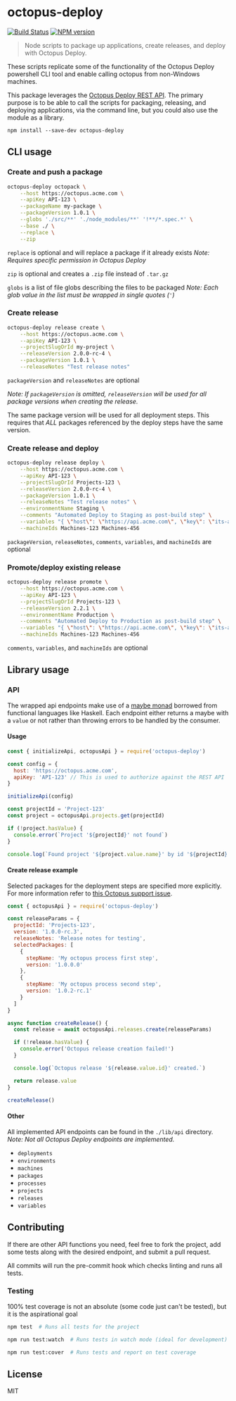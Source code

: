 # octopus-deploy

[![Build Status](https://travis-ci.org/parkerholladay/node-octopus-deploy.svg?branch=master)](https://travis-ci.org/parkerholladay/node-octopus-deploy)
[![NPM version](https://badge.fury.io/js/octopus-deploy.png)](http://badge.fury.io/js/octopus-deploy)

> Node scripts to package up applications, create releases, and deploy with Octopus Deploy.

These scripts replicate some of the functionality of the Octopus Deploy powershell CLI tool and enable calling octopus from non-Windows machines.

This package leverages the [Octopus Deploy REST API](https://github.com/OctopusDeploy/OctopusDeploy-Api/wiki). The primary purpose is to be able to call the scripts for packaging, releasing, and deploying applications, via the command line, but you could also use the module as a library.

```
npm install --save-dev octopus-deploy
```

## CLI usage

### Create and push a package

```bash
octopus-deploy octopack \
    --host https://octopus.acme.com \
    --apiKey API-123 \
    --packageName my-package \
    --packageVersion 1.0.1 \
    --globs './src/**' './node_modules/**' '!**/*.spec.*' \
    --base ./ \
    --replace \
    --zip
```

`replace` is optional and will replace a package if it already exists _Note: Requires specific permission in Octopus Deploy_

`zip` is optional and creates a `.zip` file instead of `.tar.gz`

`globs` is a list of file globs describing the files to be packaged _Note: Each glob value in the list must be wrapped in single quotes (`'`)_

### Create release

```bash
octopus-deploy release create \
    --host https://octopus.acme.com \
    --apiKey API-123 \
    --projectSlugOrId my-project \
    --releaseVersion 2.0.0-rc-4 \
    --packageVersion 1.0.1 \
    --releaseNotes "Test release notes"
```

`packageVersion` and `releaseNotes` are optional

_Note: If `packageVersion` is omitted, `releaseVersion` will be used for all package versions when creating the release._

The same package version will be used for all deployment steps. This requires that _ALL_ packages referenced by the deploy steps have the same version.

### Create release and deploy

```bash
octopus-deploy release deploy \
    --host https://octopus.acme.com \
    --apiKey API-123 \
    --projectSlugOrId Projects-123 \
    --releaseVersion 2.0.0-rc-4 \
    --packageVersion 1.0.1 \
    --releaseNotes "Test release notes" \
    --environmentName Staging \
    --comments "Automated Deploy to Staging as post-build step" \
    --variables "{ \"host\": \"https://api.acme.com\", \"key\": \"its-a-secret-to-everybody\" }" \
    --machineIds Machines-123 Machines-456
```

`packageVersion`, `releaseNotes`, `comments`, `variables`, and `machineIds` are optional

### Promote/deploy existing release

```bash
octopus-deploy release promote \
    --host https://octopus.acme.com \
    --apiKey API-123 \
    --projectSlugOrId Projects-123 \
    --releaseVersion 2.2.1 \
    --environmentName Production \
    --comments "Automated Deploy to Production as post-build step" \
    --variables "{ \"host\": \"https://api.acme.com\", \"key\": \"its-a-secret-to-everybody\" }" \
    --machineIds Machines-123 Machines-456
```

`comments`, `variables`, and `machineIds` are optional


## Library usage

### API

The wrapped api endpoints make use of a [maybe monad](https://en.wikibooks.org/wiki/Haskell/Understanding_monads/Maybe) borrowed from functional languages like Haskell. Each endpoint either returns a maybe with a `value` or not rather than throwing errors to be handled by the consumer.

#### Usage

```js
const { initializeApi, octopusApi } = require('octopus-deploy')

const config = {
  host: 'https://octopus.acme.com',
  apiKey: 'API-123' // This is used to authorize against the REST API
}

initializeApi(config)

const projectId = 'Project-123'
const project = octopusApi.projects.get(projectId)

if (!project.hasValue) {
  console.error(`Project '${projectId}' not found`)
}

console.log(`Found project '${project.value.name}' by id '${projectId}'`)
```

#### Create release example

Selected packages for the deployment steps are specified more explicitly. For more information refer to [this Octopus support issue](http://help.octopusdeploy.com/discussions/problems/35372-create-release-a-version-must-be-specified-for-every-included-nuget-package).

```js
const { octopusApi } = require('octopus-deploy')

const releaseParams = {
  projectId: 'Projects-123',
  version: '1.0.0-rc.3',
  releaseNotes: 'Release notes for testing',
  selectedPackages: [
    {
      stepName: 'My octopus process first step',
      version: '1.0.0.0'
    },
    {
      stepName: 'My octopus process second step',
      version: '1.0.2-rc.1'
    }
  ]
}

async function createRelease() {
  const release = await octopusApi.releases.create(releaseParams)

  if (!release.hasValue) {
    console.error('Octopus release creation failed!')
  }

  console.log(`Octopus release '${release.value.id}' created.`)

  return release.value
}

createRelease()
```

#### Other

All implemented API endpoints can be found in the `./lib/api` directory. _Note: Not all Octopus Deploy endpoints are implemented._

- `deployments`
- `environments`
- `machines`
- `packages`
- `processes`
- `projects`
- `releases`
- `variables`

## Contributing

If there are other API functions you need, feel free to fork the project, add some tests along with the desired endpoint, and submit a pull request.

All commits will run the pre-commit hook which checks linting and runs all tests.

### Testing

100% test coverage is not an absolute (some code just can't be tested), but it is the aspirational goal

```bash
npm test  # Runs all tests for the project

npm run test:watch  # Runs tests in watch mode (ideal for development)

npm run test:cover  # Runs tests and report on test coverage
```

## License

MIT
